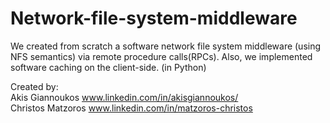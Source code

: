 # Network-file-system-middleware
We created from scratch a software network file system middleware (using NFS semantics) via remote procedure calls(RPCs). Also, we implemented software caching on the client-side. (in Python)

Created by:
<br />
Akis Giannoukos  www.linkedin.com/in/akisgiannoukos/ 
<br />
Christos Matzoros   www.linkedin.com/in/matzoros-christos
